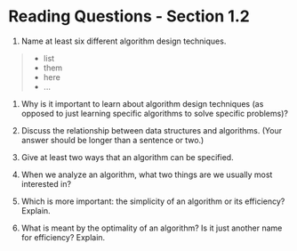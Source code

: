 # Reading Questions - Section 1.2

1. Name at least six different algorithm design techniques.

> - list
> - them
> - here
> - ...

1. Why is it important to learn about algorithm design techniques (as opposed to just learning specific algorithms to solve specific problems)?

1. Discuss the relationship between data structures and algorithms. (Your answer should be longer than a sentence or two.)

1. Give at least two ways that an algorithm can be specified.

1. When we analyze an algorithm, what two things are we usually most interested in?

1. Which is more important: the simplicity of an algorithm or its efficiency? Explain.

1. What is meant by the optimality of an algorithm? Is it just another name for efficiency? Explain.
